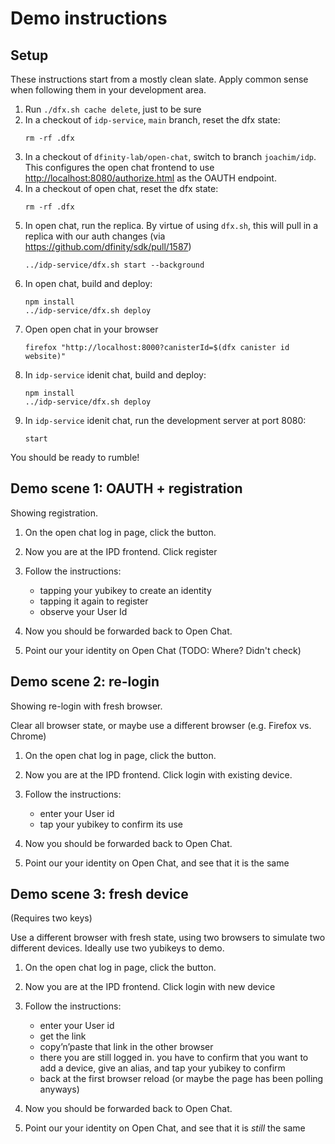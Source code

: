 # Demo instructions

## Setup

These instructions start from a mostly clean slate. Apply common sense when following them in your development area.

1. Run `./dfx.sh cache delete`, just to be sure
2. In a checkout of `idp-service`, `main` branch, reset the dfx state:
   ```
   rm -rf .dfx
   ```
3. In a checkout of `dfinity-lab/open-chat`, switch to branch `joachim/idp`.
   This configures the open chat frontend to use
   <http://localhost:8080/authorize.html> as the OAUTH endpoint.
4. In a checkout of open chat, reset the dfx state:
   ```
   rm -rf .dfx
   ```
5. In open chat, run the replica. By virtue of using `dfx.sh`, this will pull
   in a replica with our auth changes (via https://github.com/dfinity/sdk/pull/1587)
   ```
   ../idp-service/dfx.sh start --background
   ```
6. In open chat, build and deploy:
   ```
   npm install
   ../idp-service/dfx.sh deploy
   ```
7. Open open chat in your browser
   ```
   firefox "http://localhost:8000?canisterId=$(dfx canister id website)"
   ```
8. In `idp-service` idenit chat, build and deploy:
   ```
   npm install
   ../idp-service/dfx.sh deploy
   ```
9. In `idp-service` idenit chat, run the development server at port 8080:
   ```
   start
   ```

You should be ready to rumble!

## Demo scene 1: OAUTH + registration

Showing registration.

1. On the open chat log in page, click the button.
2. Now you are at the IPD frontend. Click register
3. Follow the instructions:

   * tapping your yubikey to create an identity
   * tapping it again to register
   * observe your User Id

4. Now you should be forwarded back to Open Chat.
5. Point our your identity on Open Chat (TODO: Where? Didn't check)

## Demo scene 2: re-login

Showing re-login with fresh browser.

Clear all browser state, or maybe use a different browser (e.g. Firefox vs. Chrome)

1. On the open chat log in page, click the button.
2. Now you are at the IPD frontend. Click login with existing device.
3. Follow the instructions:

   * enter your User id
   * tap your yubikey to confirm its use

4. Now you should be forwarded back to Open Chat.
5. Point our your identity on Open Chat, and see that it is the same


## Demo scene 3: fresh device

(Requires two keys)

Use a different browser with fresh state, using two browsers to simulate two
different devices. Ideally use two yubikeys to demo.

1. On the open chat log in page, click the button.
2. Now you are at the IPD frontend. Click login with new device
3. Follow the instructions:

   * enter your User id
   * get the link
   * copy’n’paste that link in the other browser
   * there you are still logged in. you have to confirm that you want
     to add a device, give an alias, and tap your yubikey to confirm
   * back at the first browser reload (or maybe the page has been polling anyways)

4. Now you should be forwarded back to Open Chat.
5. Point our your identity on Open Chat, and see that it is _still_ the same


